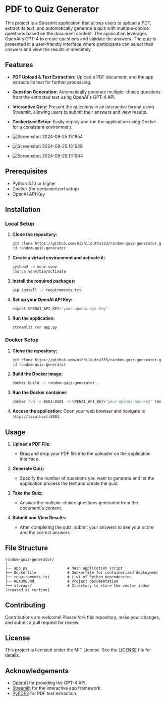 
# PDF to Quiz Generator

This project is a Streamlit application that allows users to upload a PDF, extract its text, and automatically generate a quiz with multiple-choice questions based on the document content. The application leverages OpenAI's GPT-4 to create questions and validate the answers. The quiz is presented in a user-friendly interface where participants can select their answers and view the results immediately.

## Features

- **PDF Upload & Text Extraction:** Upload a PDF document, and the app extracts its text for further processing.
- **Question Generation:** Automatically generate multiple-choice questions from the extracted text using OpenAI's GPT-4 API.
- **Interactive Quiz:** Present the questions in an interactive format using Streamlit, allowing users to submit their answers and view results.
- **Dockerized Setup:** Easily deploy and run the application using Docker for a consistent environment.

- ![Screenshot 2024-08-25 131854](https://github.com/user-attachments/assets/fe9787bf-c67b-4c55-a6e9-0c20dcdf8ff3)
- ![Screenshot 2024-08-25 131928](https://github.com/user-attachments/assets/f66203ce-9c8f-4c26-8e58-92a5288eec81)
- ![Screenshot 2024-08-25 131944](https://github.com/user-attachments/assets/3cbfe6a4-05ce-4d5b-aed9-059f15d8760a)




## Prerequisites

- Python 3.10 or higher
- Docker (for containerized setup)
- OpenAI API Key

## Installation

### Local Setup

1. **Clone the repository:**
    ```bash
    git clone https://github.com/nikhildutta333/random-quiz-generator.git
    cd random-quiz-generator
    ```

2. **Create a virtual environment and activate it:**
    ```bash
    python3 -m venv venv
    source venv/bin/activate
    ```

3. **Install the required packages:**
    ```bash
    pip install -r requirements.txt
    ```

4. **Set up your OpenAI API Key:**
    ```bash
    export OPENAI_API_KEY="your-openai-api-key"
    ```

5. **Run the application:**
    ```bash
    streamlit run app.py
    ```

### Docker Setup

1. **Clone the repository:**
    ```bash
    git clone https://github.com/nikhildutta333/random-quiz-generator.git
    cd random-quiz-generator
    ```

2. **Build the Docker image:**
    ```bash
    docker build -t random-quiz-generator .
    ```

3. **Run the Docker container:**
    ```bash
    docker run -p 8501:8501 -e OPENAI_API_KEY="your-openai-api-key" random-quiz-generator
    ```

4. **Access the application:**
   Open your web browser and navigate to `http://localhost:8501`.

## Usage

1. **Upload a PDF File:**
   - Drag and drop your PDF file into the uploader on the application interface.

2. **Generate Quiz:**
   - Specify the number of questions you want to generate and let the application process the text and create the quiz.

3. **Take the Quiz:**
   - Answer the multiple-choice questions generated from the document's content.

4. **Submit and View Results:**
   - After completing the quiz, submit your answers to see your score and the correct answers.

## File Structure

```
random-quiz-generator/
│
├── app.py                  # Main application script
├── Dockerfile              # Dockerfile for containerized deployment
├── requirements.txt        # List of Python dependencies
├── README.md               # Project documentation
└── storage/                # Directory to store the vector index (created at runtime)
```

## Contributing

Contributions are welcome! Please fork this repository, make your changes, and submit a pull request for review.

## License

This project is licensed under the MIT License. See the [LICENSE](LICENSE) file for details.

## Acknowledgements

- [OpenAI](https://www.openai.com/) for providing the GPT-4 API.
- [Streamlit](https://streamlit.io/) for the interactive app framework.
- [PyPDF2](https://pypi.org/project/PyPDF2/) for PDF text extraction.
